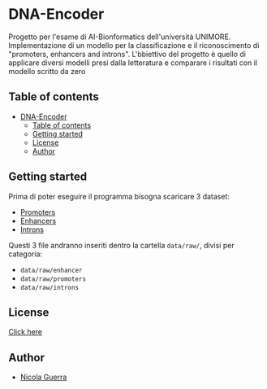 # DNA-Encoder
Progetto per l'esame di AI-Bionformatics dell'università UNIMORE. Implementazione di un modello per la classificazione e il riconoscimento di "promoters, enhancers and introns". L'bbiettivo del progetto è quello di applicare diversi modelli presi dalla letteratura e comparare i risultati con il modello scritto da zero

## Table of contents
- [DNA-Encoder](#dna-encoder)
	- [Table of contents](#table-of-contents)
	- [Getting started](#getting-started)
	- [License](#license)
	- [Author](#author)

## Getting started
Prima di poter eseguire il programma bisogna scaricare 3 dataset:
- [Promoters](https://epd.expasy.org/epd/)
- [Enhancers](https://bio.liclab.net/ENdb/Download.php)
- [Introns](https://www.gencodegenes.org/human/)

Questi 3 file andranno inseriti dentro la cartella `data/raw/`, divisi per categoria:

- `data/raw/enhancer`
- `data/raw/promoters`
- `data/raw/introns`

## License
[Click here](./LICENSE)

## Author
- [Nicola Guerra](https://github.com/Ng2k)